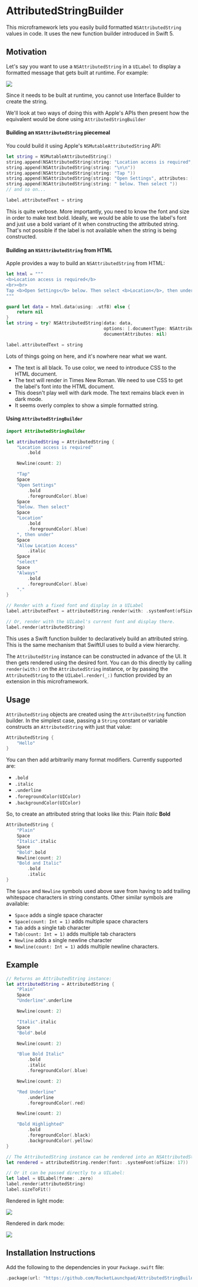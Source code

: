 # AttributedStringBuilder

This microframework lets you easily build formatted `NSAttributedString` values in code. It uses the new function builder introduced in Swift 5.

## Motivation

Let's say you want to use a `NSAttributedString` in a `UILabel` to display a formatted message that gets built at runtime. For example:

![](Docs/example.png)

Since it needs to be built at runtime, you cannot use Interface Builder to create the string.

We'll look at two ways of doing this with Apple's APIs then present how the equivalent would be done using `AttributedStringBuilder`

#### Building an `NSAttributedString` piecemeal

You could build it using Apple's `NSMutableAttributedString` API:

```swift
let string = NSMutableAttributedString()
string.append(NSAttributedString(string: "Location access is required", attributes: [.font: UIFont.boldSystemFont(ofSize: 17)]))
string.append(NSAttributedString(string: "\n\n"))
string.append(NSAttributedString(string: "Tap "))
string.append(NSAttributedString(string: "Open Settings", attributes: [.foregroundColor: UIColor.blue, .font: UIFont.boldSystemFont(ofSize: 17)]))
string.append(NSAttributedString(string: " below. Then select "))
// and so on...

label.attributedText = string
```

This is quite verbose. More importantly, you need to know the font and size in order to make text bold. Ideally, we would be able to use the label's font and just use a bold variant of it when constructing the attributed string. That's not possible if the label is not available when the string is being constructed.

#### Building an `NSAttributedString` from HTML

Apple provides a way to build an `NSAttributedString` from HTML:

```swift
let html = """
<b>Location access is required</b>
<br><br>
Tap <b>Open Settings</b> below. Then select <b>Location</b>, then under <i>Allow Location Access</i> select <b>Always</b>.
"""

guard let data = html.data(using: .utf8) else {
    return nil
}
let string = try? NSAttributedString(data: data,
                                     options: [.documentType: NSAttributedString.DocumentType.html],
                                     documentAttributes: nil)

label.attributedText = string
```

Lots of things going on here, and it's nowhere near what we want.

- The text is all black. To use color, we need to introduce CSS to the HTML document.
- The text will render in Times New Roman. We need to use CSS to get the label's font into the HTML document.
- This doesn't play well with dark mode. The text remains black even in dark mode.
- It seems overly complex to show a simple formatted string.

#### Using `AttributedStringBuilder`

```swift
import AttributedStringBuilder

let attributedString = AttributedString {
    "Location access is required"
        .bold

    Newline(count: 2)

    "Tap"
    Space
    "Open Settings"
        .bold
        .foregroundColor(.blue)
    Space
    "below. Then select"
    Space
    "Location"
        .bold
        .foregroundColor(.blue)
    ", then under"
    Space
    "Allow Location Access"
        .italic
    Space
    "select"
    Space
    "Always"
        .bold
        .foregroundColor(.blue)
    "."
}

// Render with a fixed font and display in a UILabel
label.attributedText = attributedString.render(with: .systemFont(ofSize: 17))

// Or, render with the UILabel's current font and display there.
label.render(attributedString)
```

This uses a Swift function builder to declaratively build an attributed string. This is the same mechanism that SwiftUI uses to build a view hierarchy.

The `AttributedString` instance can be constructed in advance of the UI. It then gets rendered using the desired font. You can do this directly by calling `render(with:)` on the `AttributedString` instance, or by passing the `AttributedString` to the `UILabel.render(_:)` function provided by an extension in this microframework.

## Usage

`AttributedString` objects are created using the `AttributedString` function builder. In the simplest case, passing a `String` constant or variable constructs an `AttributedString` with just that value:

```swift
AttributedString {
    "Hello"
}
```

You can then add arbitrarily many format modifiers. Currently supported are:

- `.bold`
- `.italic`
- `.underline`
- `.foregroundColor(UIColor)`
- `.backgroundColor(UIColor)`

So, to create an attributed string that looks like this: Plain *Italic* **Bold**

```swift
AttributedString {
    "Plain"
    Space
    "Italic".italic
    Space
    "Bold".bold
    Newline(count: 2)
    "Bold and Italic"
        .bold
        .italic
}
```

The `Space` and `Newline` symbols used above save from having to add trailing whitespace characters in string constants. Other similar symbols are available:

- `Space` adds a single space character
- `Space(count: Int = 1)` adds multiple space characters
- `Tab` adds a single tab character
- `Tab(count: Int = 1)` adds multiple tab characters
- `Newline` adds a single newline character
- `Newline(count: Int = 1)` adds multiple newline characters.

## Example

```swift
// Returns an AttributedString instance:
let attributedString = AttributedString {
    "Plain"
    Space
    "Underline".underline

    Newline(count: 2)

    "Italic".italic
    Space
    "Bold".bold

    Newline(count: 2)

    "Blue Bold Italic"
        .bold
        .italic
        .foregroundColor(.blue)

    Newline(count: 2)

    "Red Underline"
        .underline
        .foregroundColor(.red)

    Newline(count: 2)

    "Bold Highlighted"
        .bold
        .foregroundColor(.black)
        .backgroundColor(.yellow)
}

// The AttributedString instance can be rendered into an NSAttributedString:
let rendered = attributedString.render(font: .systemFont(ofSize: 17))

// Or it can be passed directly to a UILabel:
let label = UILabel(frame: .zero)
label.render(attributedString)
label.sizeToFit()
```

Rendered in light mode:

![](Docs/light.png)

Rendered in dark mode:

![](Docs/dark.png)

## Installation Instructions

Add the following to the dependencies in your `Package.swift` file:

```swift
.package(url: "https://github.com/RocketLaunchpad/AttributedStringBuilder.git" from: "1.0.0")
```

